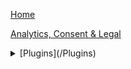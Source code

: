 [Home](/)

[Analytics, Consent & Legal](/Analytics,-Consent-&-Legal)

<details><summary>[Plugins](/Plugins)</summary>
[Home](/)
[Home](/)
[Home](/)
</details>